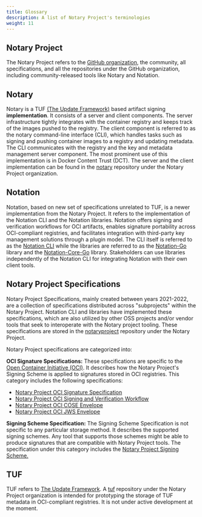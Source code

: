 ```yaml
---
title: Glossary
description: A list of Notary Project's terminologies 
weight: 11
---
```

## Notary Project 
The Notary Project refers to the [GitHub organization](https://github.com/notaryproject), the community, all specifications, and all the repositories under the GitHub organization, including community-released tools like Notary and Notation.
## Notary 
Notary is a TUF [(The Update Framework)](https://theupdateframework.com/) based artifact signing **implementation**. It consists of a server and client components. The server infrastructure tightly integrates with the container registry and keeps track of the images pushed to the registry. The client component is referred to as the notary command-line interface (CLI), which handles tasks such as signing and pushing container images to a registry and updating metadata. The CLI communicates with the registry and the key and metadata management server component. The most prominent use of this implementation is in Docker Content Trust (DCT). The server and the client implementation can be found in the [notary](https://github.com/notaryproject/notary) repository under the Notary Project organization.
## Notation
Notation, based on new set of specifications unrelated to TUF, is a newer implementation from the Notary Project. It refers to the implementation of the Notation CLI and the Notation libraries. Notation offers signing and verification workflows for OCI artifacts, enables signature portability across OCI-compliant registries, and facilitates integration with third-party key management solutions through a plugin model. The CLI itself is referred to as the [Notation CLI](https://github.com/notaryproject/notation) while the libraries are referred to as the [Notation-Go](https://github.com/notaryproject/notation-go) library and the [Notation-Core-Go](https://github.com/notaryproject/notation-core-go) library. Stakeholders can use libraries independently of the Notation CLI for integrating Notation with their own client tools.
## Notary Project Specifications
Notary Project Specifications, mainly created between years 2021-2022, are a collection of specifications distributed across "subprojects" within the Notary Project. Notation CLI and libraries have implemented these specifications, which  are also utilized by other OSS projects and/or vendor tools that seek to interoperate with the Notary project tooling. These specifications are stored in the [notaryproject](https://github.com/notaryproject/notaryproject) repository under the Notary Project.

Notary Project specifications are categorized into:

**OCI Signature Specifications:**
These specifications are specific to the [Open Container Initiative (OCI)](https://github.com/opencontainers). It describes how the Notary Project's Signing Scheme is applied to signatures stored in OCI registries. This category includes the following specifications:
- [Notary Project OCI Signature Specification](https://github.com/notaryproject/notaryproject/blob/main/specs/signature-specification.md)
- [Notary Project OCI Signing and Verification Workflow](https://github.com/notaryproject/notaryproject/blob/main/specs/signing-and-verification-workflow.md)
- [Notary Project OCI COSE Envelope](https://github.com/notaryproject/notaryproject/blob/main/specs/signature-envelope-cose.md)
- [Notary Project OCI JWS Envelope](https://github.com/notaryproject/notaryproject/blob/main/specs/signature-envelope-jws.md)

**Signing Scheme Specification:** The Signing Scheme Specification is not specific to any particular storage method. It describes the supported signing schemes. Any tool that supports those schemes might be able to produce signatures that are compatible with Notary Project tools. The specification under this category includes the [Notary Project Signing Scheme.](https://github.com/notaryproject/notaryproject/blob/main/specs/signing-scheme.md)
## TUF
TUF refers to [The Update Framework](https://theupdateframework.com/). A [tuf](https://github.com/notaryproject/tuf) repository under the Notary Project organization is intended for prototyping the storage of TUF metadata in OCI-compliant registries. It is not under active development at the moment.